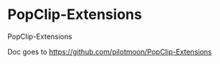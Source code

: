 # PopClip-Extensions
PopClip-Extensions


Doc goes to https://github.com/pilotmoon/PopClip-Extensions
